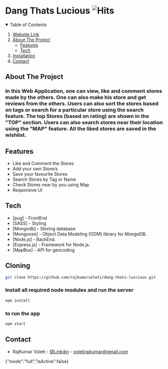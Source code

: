 # Dang Thats Lucious ![Hits](https://hits.seeyoufarm.com/api/count/incr/badge.svg?url=https://github.com/rajkumarvoleti/dang-thats-luscious&title=Views)

<!-- [![Build Status](https://travis-ci.org/joemccann/dillinger.svg?branch=master)](https://github.com/ritwik1923/vtr.git) -->

<!-- TABLE OF CONTENTS -->

<details open="open">
  <summary>Table of Contents</summary>
  <ol>
    <li>
      <a href="https://dang-thats-luscious.herokuapp.com">Website Link</a>
    </li>
    <li>
      <a href="#about-the-project">About The Project</a>
      <ul>
        <li><a href="#features">Features</a></li>
        <li><a href="#tech">Tech</a></li>
      </ul>
    </li>
    <li>
      <a href="#installation">Installation</a>
    </li>
    <li><a href="#contact">Contact</a></li>
  </ol>
</details>

<div id="about-the-project"></div>

## About The Project

### In this Web Application, one can view, like and comment stores made by the others. One can also make his store and get reviews from the others. Users can also sort the stores based on tags or search for a particular store using the search feature. The top Stores (based on rating) are shown in the "TOP" section. Users can also search stores near their location using the "MAP" feature. All the liked stores are saved in the wishlist.


<div id="features"></div>

<h2> Features</h2>

- Like and Comment the Stores
- Add your own Store/s
- Save your favourite Stores
- Search Stores by Tag or Name
- Check Stores near by you using Map
- Responsive UI

<div id = "tech"></div>

<h2> Tech </h2>

- [pug] - FrontEnd
- [SASS] - Styling
- [Mongodb] - Storing database
- [Mongoose] - Object Data Modeling (ODM) library for MongoDB.
- [Node.js] - BackEnd.
- [Express.js] - Framework for Node.js.
- [MapBox] - API for geocoding

<div id="installation">

<h2> Cloning </h2>

```sh
git clone https://github.com/rajkumarvoleti/dang-thats-luscious.git
```

<h3> Install all required node modules and run the server </h3>

```sh
npm install
```

<h3> to run the app </h3>

```sh
npm start
```

<div id = "contact"></div>

<h2> Contact </h2>

- RajKumar Voleti - [@Linkdin](https://www.linkedin.com/in/rajkumar-voleti/) - voletirajkumar@gmail.com

{"mode":"full","isActive":false}
